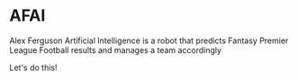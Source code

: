 # AFAI
Alex Ferguson Artificial Intelligence is a robot that predicts Fantasy Premier League Football results and manages a team accordingly

Let's do this!